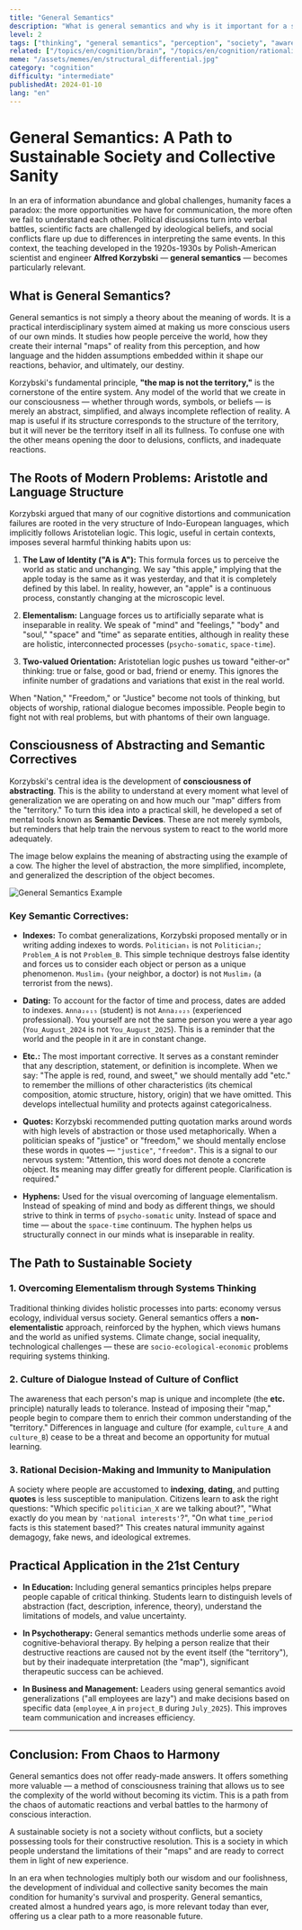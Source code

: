 ```yaml
---
title: "General Semantics"
description: "What is general semantics and why is it important for a stable, sane society?"
level: 2
tags: ["thinking", "general semantics", "perception", "society", "awareness", "theory of relativity"]
related: ["/topics/en/cognition/brain", "/topics/en/cognition/rationality", "/topics/en/philosophy/objectivity", "/topics/en/cognition/language", "/topics/en/philosophy/information", "/topics/en/cognition/knowledge-accuracy"]
meme: "/assets/memes/en/structural_differential.jpg"
category: "cognition"
difficulty: "intermediate"
publishedAt: 2024-01-10
lang: "en"
---
```


# General Semantics: A Path to Sustainable Society and Collective Sanity

In an era of information abundance and global challenges, humanity faces a paradox: the more opportunities we have for communication, the more often we fail to understand each other. Political discussions turn into verbal battles, scientific facts are challenged by ideological beliefs, and social conflicts flare up due to differences in interpreting the same events. In this context, the teaching developed in the 1920s-1930s by Polish-American scientist and engineer **Alfred Korzybski** — **general semantics** — becomes particularly relevant.

## What is General Semantics?

General semantics is not simply a theory about the meaning of words. It is a practical interdisciplinary system aimed at making us more conscious users of our own minds. It studies how people perceive the world, how they create their internal "maps" of reality from this perception, and how language and the hidden assumptions embedded within it shape our reactions, behavior, and ultimately, our destiny.

Korzybski's fundamental principle, **"the map is not the territory,"** is the cornerstone of the entire system. Any model of the world that we create in our consciousness — whether through words, symbols, or beliefs — is merely an abstract, simplified, and always incomplete reflection of reality. A map is useful if its structure corresponds to the structure of the territory, but it will never be the territory itself in all its fullness. To confuse one with the other means opening the door to delusions, conflicts, and inadequate reactions.

## The Roots of Modern Problems: Aristotle and Language Structure

Korzybski argued that many of our cognitive distortions and communication failures are rooted in the very structure of Indo-European languages, which implicitly follows Aristotelian logic. This logic, useful in certain contexts, imposes several harmful thinking habits upon us:

1. **The Law of Identity ("A is A"):** This formula forces us to perceive the world as static and unchanging. We say "this apple," implying that the apple today is the same as it was yesterday, and that it is completely defined by this label. In reality, however, an "apple" is a continuous process, constantly changing at the microscopic level.

2. **Elementalism:** Language forces us to artificially separate what is inseparable in reality. We speak of "mind" and "feelings," "body" and "soul," "space" and "time" as separate entities, although in reality these are holistic, interconnected processes (`psycho-somatic`, `space-time`).

3. **Two-valued Orientation:** Aristotelian logic pushes us toward "either-or" thinking: true or false, good or bad, friend or enemy. This ignores the infinite number of gradations and variations that exist in the real world.

When "Nation," "Freedom," or "Justice" become not tools of thinking, but objects of worship, rational dialogue becomes impossible. People begin to fight not with real problems, but with phantoms of their own language.

## Consciousness of Abstracting and Semantic Correctives

Korzybski's central idea is the development of **consciousness of abstracting**. This is the ability to understand at every moment what level of generalization we are operating on and how much our "map" differs from the "territory." To turn this idea into a practical skill, he developed a set of mental tools known as **Semantic Devices**. These are not merely symbols, but reminders that help train the nervous system to react to the world more adequately.

The image below explains the meaning of abstracting using the example of a cow. The higher the level of abstraction, the more simplified, incomplete, and generalized the description of the object becomes.

![General Semantics Example](/assets/memes/en/general_semantic_examples.webp)

### Key Semantic Correctives:

* **Indexes:** To combat generalizations, Korzybski proposed mentally or in writing adding indexes to words. `Politician₁` is not `Politician₂`; `Problem_A` is not `Problem_B`. This simple technique destroys false identity and forces us to consider each object or person as a unique phenomenon. `Muslim₁` (your neighbor, a doctor) is not `Muslim₂` (a terrorist from the news).

* **Dating:** To account for the factor of time and process, dates are added to indexes. `Anna₂₀₁₅` (student) is not `Anna₂₀₂₅` (experienced professional). You yourself are not the same person you were a year ago (`You_August_2024` is not `You_August_2025`). This is a reminder that the world and the people in it are in constant change.

* **Etc.:** The most important corrective. It serves as a constant reminder that any description, statement, or definition is incomplete. When we say: "The apple is red, round, and sweet," we should mentally add "etc." to remember the millions of other characteristics (its chemical composition, atomic structure, history, origin) that we have omitted. This develops intellectual humility and protects against categoricalness.

* **Quotes:** Korzybski recommended putting quotation marks around words with high levels of abstraction or those used metaphorically. When a politician speaks of "justice" or "freedom," we should mentally enclose these words in quotes — `"justice"`, `"freedom"`. This is a signal to our nervous system: "Attention, this word does not denote a concrete object. Its meaning may differ greatly for different people. Clarification is required."

* **Hyphens:** Used for the visual overcoming of language elementalism. Instead of speaking of mind and body as different things, we should strive to think in terms of `psycho-somatic` unity. Instead of space and time — about the `space-time` continuum. The hyphen helps us structurally connect in our minds what is inseparable in reality.

## The Path to Sustainable Society

### 1. Overcoming Elementalism through Systems Thinking

Traditional thinking divides holistic processes into parts: economy versus ecology, individual versus society. General semantics offers a **non-elementalistic** approach, reinforced by the hyphen, which views humans and the world as unified systems. Climate change, social inequality, technological challenges — these are `socio-ecological-economic` problems requiring systems thinking.

### 2. Culture of Dialogue Instead of Culture of Conflict

The awareness that each person's map is unique and incomplete (the **etc.** principle) naturally leads to tolerance. Instead of imposing their "map," people begin to compare them to enrich their common understanding of the "territory." Differences in language and culture (for example, `culture_A` and `culture_B`) cease to be a threat and become an opportunity for mutual learning.

### 3. Rational Decision-Making and Immunity to Manipulation

A society where people are accustomed to **indexing**, **dating**, and putting **quotes** is less susceptible to manipulation. Citizens learn to ask the right questions: "Which specific `politician_X` are we talking about?", "What exactly do you mean by `'national interests'`?", "On what `time_period` facts is this statement based?" This creates natural immunity against demagogy, fake news, and ideological extremes.

## Practical Application in the 21st Century

* **In Education:** Including general semantics principles helps prepare people capable of critical thinking. Students learn to distinguish levels of abstraction (fact, description, inference, theory), understand the limitations of models, and value uncertainty.

* **In Psychotherapy:** General semantics methods underlie some areas of cognitive-behavioral therapy. By helping a person realize that their destructive reactions are caused not by the event itself (the "territory"), but by their inadequate interpretation (the "map"), significant therapeutic success can be achieved.

* **In Business and Management:** Leaders using general semantics avoid generalizations ("all employees are lazy") and make decisions based on specific data (`employee_A` in `project_B` during `July_2025`). This improves team communication and increases efficiency.

---

## Conclusion: From Chaos to Harmony

General semantics does not offer ready-made answers. It offers something more valuable — a method of consciousness training that allows us to see the complexity of the world without becoming its victim. This is a path from the chaos of automatic reactions and verbal battles to the harmony of conscious interaction.

A sustainable society is not a society without conflicts, but a society possessing tools for their constructive resolution. This is a society in which people understand the limitations of their "maps" and are ready to correct them in light of new experience.

In an era when technologies multiply both our wisdom and our foolishness, the development of individual and collective sanity becomes the main condition for humanity's survival and prosperity. General semantics, created almost a hundred years ago, is more relevant today than ever, offering us a clear path to a more reasonable future.